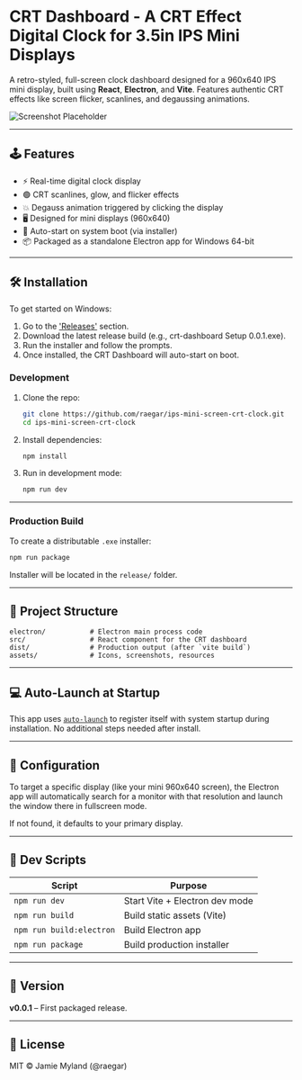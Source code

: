 # CRT Dashboard - A CRT Effect Digital Clock for 3.5in IPS Mini Displays

A retro-styled, full-screen clock dashboard designed for a 960x640 IPS mini display, built using **React**, **Electron**, and **Vite**. Features authentic CRT effects like screen flicker, scanlines, and degaussing animations.

![Screenshot Placeholder](assets/screenshot.png)

---

## 🕹 Features

- ⚡ Real-time digital clock display
- 🟢 CRT scanlines, glow, and flicker effects
- 💥 Degauss animation triggered by clicking the display
- 🖥 Designed for mini displays (960x640)
- 💾 Auto-start on system boot (via installer)
- 📦 Packaged as a standalone Electron app for Windows 64-bit

---

## 🛠 Installation

To get started on Windows:

1. Go to the ['Releases'](https://github.com/raegar/ips-mini-screen-crt-clock/releases) section.
2. Download the latest release build (e.g., crt-dashboard Setup 0.0.1.exe).
3. Run the installer and follow the prompts.
4. Once installed, the CRT Dashboard will auto-start on boot.

### Development

1. Clone the repo:
   ```bash
   git clone https://github.com/raegar/ips-mini-screen-crt-clock.git
   cd ips-mini-screen-crt-clock
   ```

2. Install dependencies:
   ```bash
   npm install
   ```

3. Run in development mode:
   ```bash
   npm run dev
   ```

---

### Production Build

To create a distributable `.exe` installer:

```bash
npm run package
```

Installer will be located in the `release/` folder.

---

## 📁 Project Structure

```
electron/           # Electron main process code
src/                # React component for the CRT dashboard
dist/               # Production output (after `vite build`)
assets/             # Icons, screenshots, resources
```

---

## 💻 Auto-Launch at Startup

This app uses [`auto-launch`](https://www.npmjs.com/package/auto-launch) to register itself with system startup during installation. No additional steps needed after install.

---

## 🔧 Configuration

To target a specific display (like your mini 960x640 screen), the Electron app will automatically search for a monitor with that resolution and launch the window there in fullscreen mode.

If not found, it defaults to your primary display.

---

## 🧪 Dev Scripts

| Script         | Purpose                         |
|----------------|---------------------------------|
| `npm run dev`  | Start Vite + Electron dev mode  |
| `npm run build`| Build static assets (Vite)      |
| `npm run build:electron` | Build Electron app     |
| `npm run package` | Build production installer   |

---

## 📝 Version

**v0.0.1** – First packaged release.

---

## 📄 License

MIT © Jamie Myland (@raegar)
